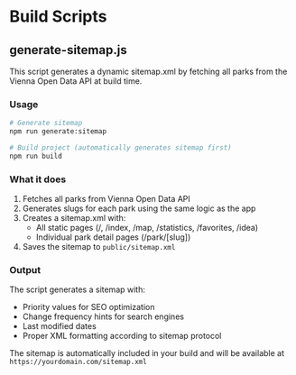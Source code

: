 # Build Scripts

## generate-sitemap.js

This script generates a dynamic sitemap.xml by fetching all parks from the Vienna Open Data API at build time.

### Usage

```bash
# Generate sitemap
npm run generate:sitemap

# Build project (automatically generates sitemap first)
npm run build
```

### What it does

1. Fetches all parks from Vienna Open Data API
2. Generates slugs for each park using the same logic as the app
3. Creates a sitemap.xml with:
   - All static pages (/, /index, /map, /statistics, /favorites, /idea)
   - Individual park detail pages (/park/[slug])
4. Saves the sitemap to `public/sitemap.xml`

### Output

The script generates a sitemap with:
- Priority values for SEO optimization
- Change frequency hints for search engines
- Last modified dates
- Proper XML formatting according to sitemap protocol

The sitemap is automatically included in your build and will be available at `https://yourdomain.com/sitemap.xml`
